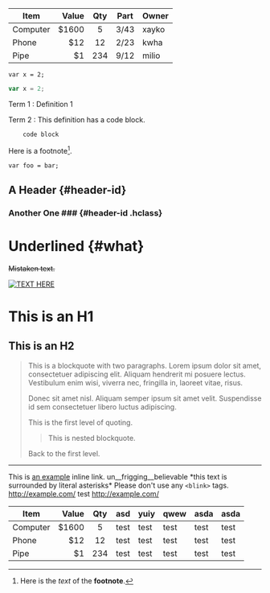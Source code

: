 | Item      | Value | Qty | Part | Owner |
| --------- | -----:|:--: | ---- | ----- |
| Computer  | $1600 | 5   | 3/43 | xayko |
| Phone     |   $12 | 12  | 2/23 | kwha  |
| Pipe      |    $1 |234  | 9/12 | milio |



```
var x = 2;
```

```javascript
var x = 2;
```


Term 1
:   Definition 1

Term 2
:   This definition has a code block.

        code block


Here is a footnote[^footnote].

  [^footnote]: Here is the *text* of the **footnote**.



``` {#gfm-id .gfm-class}
var foo = bar;
```


## A Header {#header-id}

### Another One ### {#header-id .hclass}

Underlined  {#what}
==========


~~Mistaken text.~~


[![TEXT HERE](http://img.youtube.com/vi/Rpj2J4tn4YI/0.jpg)](https://www.youtube.com/watch?v=Rpj2J4tn4YI)

This is an H1
=============

This is an H2
-------------

> This is a blockquote with two paragraphs. Lorem ipsum dolor sit amet,
> consectetuer adipiscing elit. Aliquam hendrerit mi posuere lectus.
> Vestibulum enim wisi, viverra nec, fringilla in, laoreet vitae, risus.
> 
> Donec sit amet nisl. Aliquam semper ipsum sit amet velit. Suspendisse id sem consectetuer libero luctus adipiscing.
>
> This is the first level of quoting.
>
> > This is nested blockquote.
>
> Back to the first level.

---------------------------------------

This is [an example](http://example.com/ "Title") inline link. un__frigging__believable \*this text is surrounded by literal asterisks\* Please don't use any `<blink>` tags. <http://example.com/> test http://example.com/

| Item      | Value | Qty | asd  | yuiy | qwew | asda | asda |
| --------- | -----:|:--: | ---- | ---- | ---- | ---- | ---- |
| Computer  | $1600 | 5   | test | test | test | test | test |
| Phone     |   $12 | 12  | test | test | test | test | test |
| Pipe      |    $1 |234  | test | test | test | test | test |
